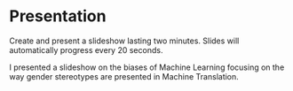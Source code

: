 # Presentation

Create and present a slideshow lasting two minutes. Slides will automatically progress every 20 seconds. 

I presented a slideshow on the biases of Machine Learning focusing on the way gender stereotypes are presented in Machine Translation.
